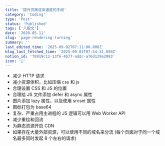 ```yaml
---
title: '提升页面渲染速度的手段'
category: 'Coding'
type: 'Post'
status: 'Published'
tags: ['八股文']
date: '2020-05-11'
slug: 'page-rendering-turning'
summary: ''
last_edited_time: '2025-09-02T07:11:00.000Z'
blog_last_fetched_time: '2025-09-02T07:54:31.050Z'
notion_id: 'f8919c11-13f6-4b77-addc-a76d129a2093'
icon: '📕'
---
```


- 减少 HTTP 请求
- 减小资源体积，比如压缩 css 和 js
- 合理设置 CSS 和 JS 的位置
- 合理给 JS 文件添加 defer 和 async 属性
- 图片添加 lazy 属性，以及使用 srcset 属性
- 图标打包为 base64
- 复杂、严重占用主进程的 JS 逻辑可以用 Web Worker API
- 减少重绘和回流
- 为静态资源开启 CDN
- 如果存在大量外部资源，可以使用不同的域名来分流 (每个页面对于同一个域名最多同时发起 8 个左右的请求)
